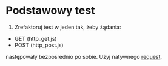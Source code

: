 # Podstawowy test

1. Zrefaktoruj test w jeden tak, żeby żądania:
- GET (http_get.js)
- POST (http_post.js)
   
następowały bezpośrednio po sobie. Użyj natywnego [request](https://k6.io/docs/javascript-api/k6-http/request-method-url-body-params).



